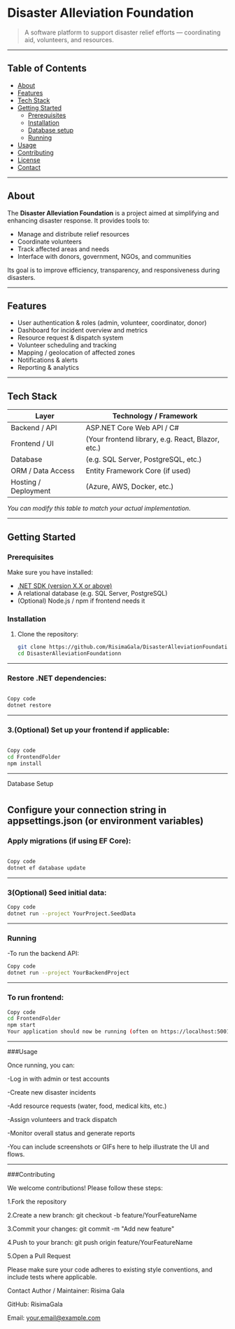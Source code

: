 # Disaster Alleviation Foundation


> A software platform to support disaster relief efforts — coordinating aid, volunteers, and resources.

---

## Table of Contents

- [About](#about)  
- [Features](#features)  
- [Tech Stack](#tech-stack)  
- [Getting Started](#getting-started)  
  - [Prerequisites](#prerequisites)  
  - [Installation](#installation)  
  - [Database setup](#database-setup)  
  - [Running](#running)  
- [Usage](#usage)  
- [Contributing](#contributing)  
- [License](#license)  
- [Contact](#contact)  

---

## About

The **Disaster Alleviation Foundation** is a project aimed at simplifying and enhancing disaster response. It provides tools to:

- Manage and distribute relief resources  
- Coordinate volunteers  
- Track affected areas and needs  
- Interface with donors, government, NGOs, and communities  

Its goal is to improve efficiency, transparency, and responsiveness during disasters.

---

## Features

- User authentication & roles (admin, volunteer, coordinator, donor)  
- Dashboard for incident overview and metrics  
- Resource request & dispatch system  
- Volunteer scheduling and tracking  
- Mapping / geolocation of affected zones  
- Notifications & alerts  
- Reporting & analytics  

---

## Tech Stack

| Layer                | Technology / Framework          |
|----------------------|----------------------------------|
| Backend / API        | ASP.NET Core Web API / C#        |
| Frontend / UI        | (Your frontend library, e.g. React, Blazor, etc.) |
| Database             | (e.g. SQL Server, PostgreSQL, etc.) |
| ORM / Data Access    | Entity Framework Core (if used)  |
| Hosting / Deployment | (Azure, AWS, Docker, etc.)       |

_You can modify this table to match your actual implementation._

---

## Getting Started

### Prerequisites

Make sure you have installed:

- [.NET SDK (version X.X or above)](https://dotnet.microsoft.com/)  
- A relational database (e.g. SQL Server, PostgreSQL)  
- (Optional) Node.js / npm if frontend needs it  

### Installation

1. Clone the repository:

   ```bash
   git clone https://github.com/RisimaGala/DisasterAlleviationFoundationn.git
   cd DisasterAlleviationFoundationn
 ---  
### Restore .NET dependencies:

```bash

Copy code
dotnet restore
```
---
### 3.(Optional) Set up your frontend if applicable:

```bash

Copy code
cd FrontendFolder
npm install
```
---
Database Setup
#
Configure your connection string in appsettings.json (or environment variables)
---
### Apply migrations (if using EF Core):

```bash

Copy code
dotnet ef database update
```
---
### 3(Optional) Seed initial data:

```bash
Copy code
dotnet run --project YourProject.SeedData
```
---
### Running
-To run the backend API:

```bash
Copy code
dotnet run --project YourBackendProject
```
---
### To run frontend:

```bash
Copy code
cd FrontendFolder
npm start
Your application should now be running (often on https://localhost:5001 or similar).
```
---
###Usage

Once running, you can:

-Log in with admin or test accounts

-Create new disaster incidents

-Add resource requests (water, food, medical kits, etc.)

-Assign volunteers and track dispatch

-Monitor overall status and generate reports

-You can include screenshots or GIFs here to help illustrate the UI and flows.

---

###Contributing

We welcome contributions! Please follow these steps:

1.Fork the repository

2.Create a new branch: git checkout -b feature/YourFeatureName

3.Commit your changes: git commit -m "Add new feature"

4.Push to your branch: git push origin feature/YourFeatureName

5.Open a Pull Request

Please make sure your code adheres to existing style conventions, and include tests where applicable.



Contact
Author / Maintainer: Risima Gala

GitHub: RisimaGala

Email: your.email@example.com
